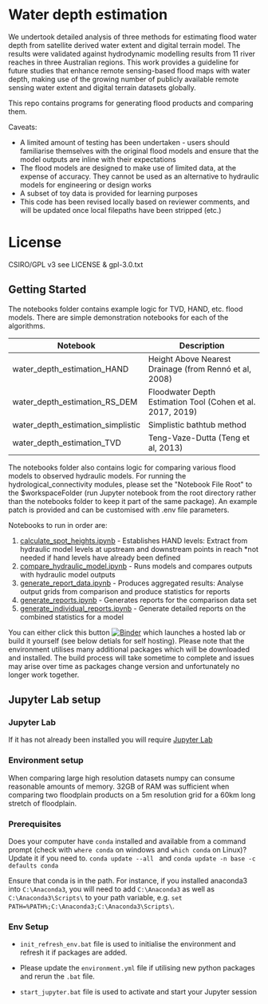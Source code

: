 # Water depth estimation

We undertook detailed analysis of three methods for estimating flood water depth from satellite derived water extent and digital terrain model. The results were validated against hydrodynamic modelling results from 11 river reaches in three Australian regions. This work provides a guideline for future studies that enhance remote sensing-based flood maps with water depth, making use of the growing number of publicly available remote sensing water extent and digital terrain datasets globally. 

This repo contains programs for generating flood products and comparing them.

Caveats: 
* A limited amount of testing has been undertaken - users should familiarise themselves with the original flood models and ensure that the model outputs are inline with their expectations
* The flood models are designed to make use of limited data, at the expense of accuracy. They cannot be used as an alternative to hydraulic models for engineering or design works
* A subset of toy data is provided for learning purposes
* This code has been revised locally based on reviewer comments, and will be updated once local filepaths have been stripped (etc.)

# License
CSIRO/GPL v3 see LICENSE & gpl-3.0.txt



## Getting Started

The notebooks folder contains example logic for TVD, HAND, etc. flood models. There are simple demonstration notebooks for each of the algorithms.

| Notebook | Description |
|---|---|
| water_depth_estimation_HAND | Height Above Nearest Drainage (from Rennó et al, 2008)|
| water_depth_estimation_RS_DEM | Floodwater Depth Estimation Tool (Cohen et al. 2017, 2019)|
| water_depth_estimation_simplistic | Simplistic bathtub method |
| water_depth_estimation_TVD | Teng-Vaze-Dutta (Teng et al, 2013)|

The notebooks folder also contains logic for comparing various flood models to observed hydraulic models. For running the hydrological_connectivity modules, please set the "Notebook File Root" to the $workspaceFolder (run Jupyter notebook from the root directory rather than the notebooks folder to keep it part of the same package). An example patch is provided and can be customised with .env file parameters.

Notebooks to run in order are:

1. [calculate_spot_heights.ipynb](./notebooks/calculate_spot_heights.ipynb) - Establishes HAND levels: Extract from hydraulic model levels at upstream and downstream points in reach *not needed if hand levels have already been defined
2. [compare_hydraulic_model.ipynb](./notebooks/compare_hydraulic_model.ipynb) - Runs models and compares outputs with hydraulic model outputs
3. [generate_report_data.ipynb](./notebooks/generate_report_data.ipynb) - Produces aggregated results: Analyse output grids from comparison and produce statistics for reports
4. [generate_reports.ipynb](./notebooks/generate_reports.ipynb) - Generates reports for the comparison data set
5. [generate_individual_reports.ipynb](./notebooks/generate_individual_reports.ipynb) - Generate detailed reports on the combined statistics for a model

You can either click this button [![Binder](https://mybinder.org/badge_logo.svg)](https://mybinder.org/v2/gh/csiro-hydroinformatics/water-depth-estimation/HEAD?labpath=https%3A%2F%2Fgithub.com%2Fcsiro-hydroinformatics%2Fwater-depth-estimation%2Fblob%2Fmain%2Freadme.md) which launches a hosted lab or build it yourself (see below detials for self hosting).  Please note that the environment utilises many additional packages which will be downloaded and installed.  The build process will take sometime to complete and issues may arise over time as packages change version and unfortunately no longer work together.

## Jupyter Lab setup

### Jupyter Lab

If it has not already been installed you will require [Jupyter Lab](https://jupyterlab.readthedocs.io/en/stable/)

### Environment setup
When comparing large high resolution datasets numpy can consume reasonable amounts of memory. 32GB of RAM was sufficient when comparing two floodplain products on a 5m resolution grid for a 60km long stretch of floodplain.

### Prerequisites
Does your computer have `conda` installed and available from a command prompt (check with `where conda` on windows and `which conda` on Linux)? Update it if you need to. ```conda update --all ``` and ```conda update -n base -c defaults conda```

Ensure that conda is in the path. For instance, if you installed anaconda3 into ```C:\Anaconda3```, you will need to add ```C:\Anaconda3``` as well as ```C:\Anaconda3\Scripts\``` to your path variable, e.g. ```set PATH=%PATH%;C:\Anaconda3;C:\Anaconda3\Scripts\```.

### Env Setup
- ```init_refresh_env.bat``` file is used to initialise the environment and refresh it if packages are added.  
- Please update the ```environment.yml``` file if utilising new python packages and rerun the ```.bat``` file.

- ```start_jupyter.bat``` file is used to activate and start your Jupyter session
